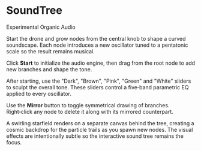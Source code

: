 # SoundTree
Experimental Organic Audio

Start the drone and grow nodes from the central knob to shape a curved soundscape. Each node introduces a new oscillator tuned to a pentatonic scale so the result remains musical.

Click **Start** to initialize the audio engine, then drag from the root node to add new branches and shape the tone.

After starting, use the "Dark", "Brown", "Pink", "Green" and "White" sliders to sculpt the overall tone. These sliders control a five‑band parametric EQ applied to every oscillator.

Use the **Mirror** button to toggle symmetrical drawing of branches. Right‑click any node to delete it along with its mirrored counterpart.

A swirling starfield renders on a separate canvas behind the tree, creating a cosmic backdrop for the particle trails as you spawn new nodes.  The visual effects are intentionally subtle so the interactive sound tree remains the focus.

